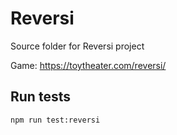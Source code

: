 # Reversi
Source folder for Reversi project

Game: https://toytheater.com/reversi/

## Run tests
```
npm run test:reversi
```